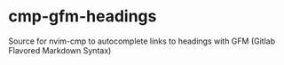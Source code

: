 # cmp-gfm-headings
Source for nvim-cmp to autocomplete links to headings with GFM (Gitlab Flavored Markdown Syntax)
